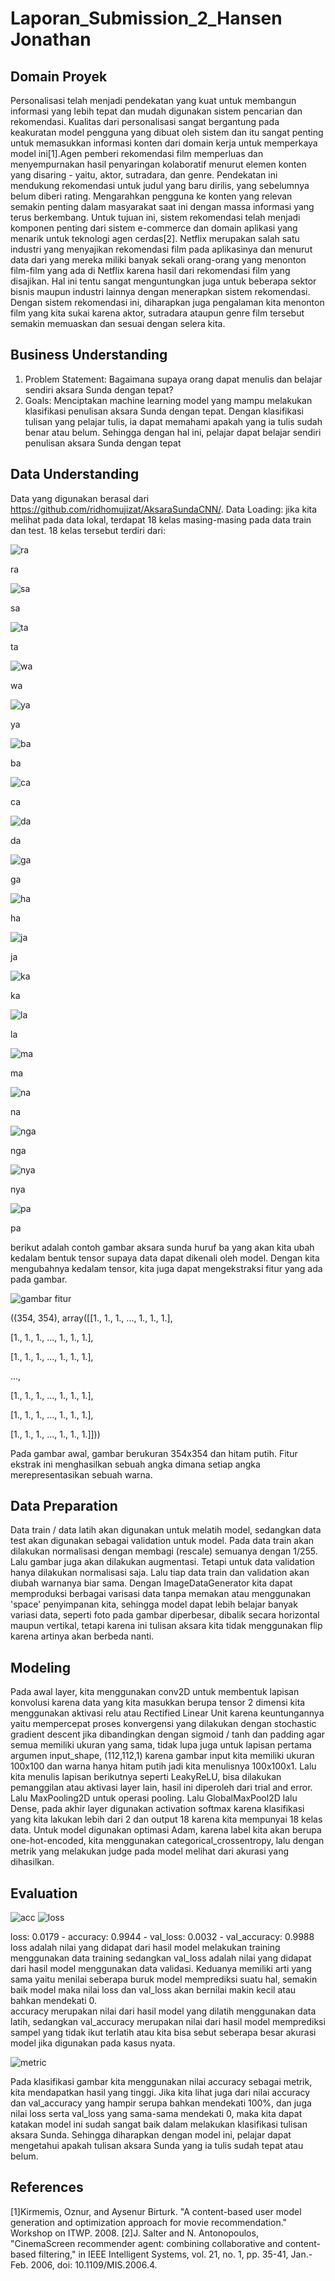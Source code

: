 # Laporan_Submission_2_Hansen Jonathan

## Domain Proyek
Personalisasi telah menjadi pendekatan yang kuat untuk membangun informasi yang lebih tepat dan mudah digunakan sistem pencarian dan rekomendasi. Kualitas dari personalisasi sangat bergantung pada keakuratan model pengguna yang dibuat oleh sistem dan itu sangat penting untuk memasukkan informasi konten dari domain kerja untuk memperkaya model ini[1].Agen pemberi rekomendasi film memperluas dan menyempurnakan hasil penyaringan kolaboratif menurut elemen konten yang disaring - yaitu, aktor, sutradara, dan genre. Pendekatan ini mendukung rekomendasi untuk judul yang baru dirilis, yang sebelumnya belum diberi rating. Mengarahkan pengguna ke konten yang relevan semakin penting dalam masyarakat saat ini dengan massa informasi yang terus berkembang. Untuk tujuan ini, sistem rekomendasi telah menjadi komponen penting dari sistem e-commerce dan domain aplikasi yang menarik untuk teknologi agen cerdas[2]. Netflix merupakan salah satu industri yang menyajikan rekomendasi film pada aplikasinya dan menurut data dari yang mereka miliki banyak sekali orang-orang yang menonton film-film yang ada di Netflix karena hasil dari rekomendasi film yang disajikan. Hal ini tentu sangat menguntungkan juga untuk beberapa sektor bisnis maupun industri lainnya dengan menerapkan sistem rekomendasi. Dengan sistem rekomendasi ini, diharapkan juga pengalaman kita menonton film yang kita sukai karena aktor, sutradara ataupun genre film tersebut semakin memuaskan dan sesuai dengan selera kita.

## Business Understanding
1. Problem Statement:
   Bagaimana supaya orang dapat menulis dan belajar sendiri aksara Sunda dengan tepat?
2. Goals:
   Menciptakan machine learning model yang mampu melakukan klasifikasi penulisan aksara Sunda dengan tepat. Dengan klasifikasi tulisan yang pelajar tulis, ia dapat memahami apakah yang ia tulis sudah benar atau belum. Sehingga dengan hal ini, pelajar dapat belajar sendiri penulisan aksara Sunda dengan tepat


## Data Understanding
Data yang digunakan berasal dari https://github.com/ridhomujizat/AksaraSundaCNN/.
Data Loading: jika kita melihat pada data lokal, terdapat 18 kelas masing-masing pada data train dan test.
18 kelas tersebut terdiri dari:

![ra](https://user-images.githubusercontent.com/106476815/181581155-23cc3a81-8d32-43e6-add9-7f78a76ce4c5.png)

ra

![sa](https://user-images.githubusercontent.com/106476815/181581162-8420022e-eeeb-4649-ba7b-48f2cc4bcd82.png)

sa

![ta](https://user-images.githubusercontent.com/106476815/181581167-558560d1-2327-43fa-89a0-3f96303b97b5.png)

ta

![wa](https://user-images.githubusercontent.com/106476815/181581169-3a509c79-ca07-4478-8916-e02c8e8e06eb.png)

wa

![ya](https://user-images.githubusercontent.com/106476815/181581171-8a4c77bc-9fe2-49de-a980-9d61788b5b4d.png)

ya

![ba](https://user-images.githubusercontent.com/106476815/181581175-65c0637d-c0e2-4fea-b689-3c581fc363da.png)

ba

![ca](https://user-images.githubusercontent.com/106476815/181581176-1d3ed2f3-f31d-4ffa-81b3-83fc26e48531.png)

ca

![da](https://user-images.githubusercontent.com/106476815/181581182-ef9c2115-eef3-412b-a696-ec99866486f6.png)

da

![ga](https://user-images.githubusercontent.com/106476815/181581185-06faa381-8e86-466c-849f-51258f39c3c5.png)

ga

![ha](https://user-images.githubusercontent.com/106476815/181581186-ba185280-8837-45b7-a2ec-c3154a70cbae.png)

ha

![ja](https://user-images.githubusercontent.com/106476815/181581189-d7a19e9b-8de8-4025-9413-d1929b0e9664.png)

ja

![ka](https://user-images.githubusercontent.com/106476815/181581191-d4df8c00-5037-4abc-a694-0215029e2b0e.png)

ka

![la](https://user-images.githubusercontent.com/106476815/181581193-7a88a41f-d2ae-48b2-9794-55ab0260db02.png)

la

![ma](https://user-images.githubusercontent.com/106476815/181581197-76fa3ddc-f653-456d-b4b9-d712b7101722.png)

ma

![na](https://user-images.githubusercontent.com/106476815/181581198-c31017b4-cae3-48f9-a0f4-4bd458269ca3.png)

na

![nga](https://user-images.githubusercontent.com/106476815/181581202-b3daa361-4097-4328-bdbe-81535f45cf4d.png)

nga

![nya](https://user-images.githubusercontent.com/106476815/181581207-877db8a5-436d-4a4e-85bb-5be7f8da0663.png)

nya

![pa](https://user-images.githubusercontent.com/106476815/181581209-55969aa5-2f3d-4222-8b06-afa946a98bbf.png)

pa

berikut adalah contoh gambar aksara sunda huruf ba yang akan kita ubah kedalam bentuk tensor supaya data dapat dikenali oleh model. Dengan kita mengubahnya kedalam tensor, kita juga dapat mengekstraksi fitur yang ada pada gambar.

![gambar fitur](https://user-images.githubusercontent.com/106476815/181236794-5a64370f-263c-4633-a23f-a90f0d87b3db.png)

((354, 354),
array([[1., 1., 1., ..., 1., 1., 1.],

[1., 1., 1., ..., 1., 1., 1.],
        
[1., 1., 1., ..., 1., 1., 1.],
        
...,
        
[1., 1., 1., ..., 1., 1., 1.],
        
[1., 1., 1., ..., 1., 1., 1.],
        
[1., 1., 1., ..., 1., 1., 1.]]))
        
Pada gambar awal, gambar berukuran 354x354 dan hitam putih. Fitur ekstrak ini menghasilkan sebuah angka dimana setiap angka merepresentasikan sebuah warna.


## Data Preparation

Data train / data latih akan digunakan untuk melatih model, sedangkan data test akan digunakan sebagai validation untuk model. Pada data train akan dilakukan normalisasi dengan membagi (rescale) semuanya dengan 1/255. Lalu gambar juga akan dilakukan augmentasi. Tetapi untuk data validation hanya dilakukan normalisasi saja. Lalu tiap data train dan validation akan diubah warnanya biar sama. Dengan ImageDataGenerator kita dapat memproduksi berbagai varisasi data tanpa memakan atau menggunakan 'space' penyimpanan kita, sehingga model dapat lebih belajar banyak variasi data, seperti foto pada gambar diperbesar, dibalik secara horizontal maupun vertikal, tetapi karena ini tulisan aksara kita tidak menggunakan flip karena artinya akan berbeda nanti.


## Modeling
Pada awal layer, kita menggunakan conv2D untuk membentuk lapisan konvolusi karena data yang kita masukkan berupa tensor 2 dimensi kita menggunakan aktivasi relu atau Rectified Linear Unit karena keuntungannya yaitu mempercepat proses konvergensi yang dilakukan dengan stochastic gradient descent jika dibandingkan dengan sigmoid / tanh dan padding agar semua memiliki ukuran yang sama, tidak lupa juga untuk lapisan pertama argumen input_shape, (112,112,1) karena gambar input kita memiliki ukuran 100x100 dan warna hanya hitam putih jadi kita menulisnya 100x100x1. Lalu kita menulis lapisan berikutnya seperti LeakyReLU, bisa dilakukan pemanggilan atau aktivasi layer lain, hasil ini diperoleh dari trial and error. Lalu MaxPooling2D untuk operasi pooling. Lalu GlobalMaxPool2D lalu Dense, pada akhir layer digunakan activation softmax karena klasifikasi yang kita lakukan lebih dari 2 dan output 18 karena kita mempunyai 18 kelas data. Untuk model digunakan optimasi Adam, karena label kita akan berupa one-hot-encoded, kita menggunakan categorical_crossentropy, lalu dengan metrik yang melakukan judge pada model melihat dari akurasi yang dihasilkan.


## Evaluation

![acc](https://user-images.githubusercontent.com/106476815/181580647-3aa65748-9514-4764-9b2f-71c43ae9e660.png)
![loss](https://user-images.githubusercontent.com/106476815/181580636-831aaab5-6d09-4519-a4c0-422c95f0db15.png)

loss: 0.0179 - accuracy: 0.9944 - val_loss: 0.0032 - val_accuracy: 0.9988
loss adalah nilai yang didapat dari hasil model melakukan training menggunakan data training sedangkan val_loss adalah nilai yang didapat dari hasil model menggunakan data validasi. Keduanya memiliki arti yang sama yaitu menilai seberapa buruk model memprediksi suatu hal, semakin baik model maka nilai loss dan val_loss akan bernilai makin kecil atau bahkan mendekati 0.  
accuracy merupakan nilai dari hasil model yang dilatih menggunakan data latih, sedangkan val_accuracy merupakan nilai dari hasil model memprediksi sampel yang tidak ikut terlatih atau kita bisa sebut seberapa besar akurasi model jika digunakan pada kasus nyata.

![metric](https://user-images.githubusercontent.com/106476815/181580642-909dc65a-b98c-4b11-afcb-7112a78aed4b.png)

Pada klasifikasi gambar kita menggunakan nilai accuracy sebagai metrik, kita mendapatkan hasil yang tinggi. Jika kita lihat juga dari nilai accuracy dan val_accuracy yang hampir serupa bahkan mendekati 100%, dan juga nilai loss serta val_loss yang sama-sama mendekati 0, maka kita dapat katakan model ini sudah sangat baik dalam melakukan klasifikasi tulisan aksara Sunda.
Sehingga diharapkan dengan model ini, pelajar dapat mengetahui apakah tulisan aksara Sunda yang ia tulis sudah tepat atau belum.

## References
[1]Kirmemis, Oznur, and Aysenur Birturk. "A content-based user model generation and optimization approach for movie recommendation." Workshop on ITWP. 2008.
[2]J. Salter and N. Antonopoulos, "CinemaScreen recommender agent: combining collaborative and content-based filtering," in IEEE Intelligent Systems, vol. 21, no. 1, pp. 35-41, Jan.-Feb. 2006, doi: 10.1109/MIS.2006.4.
